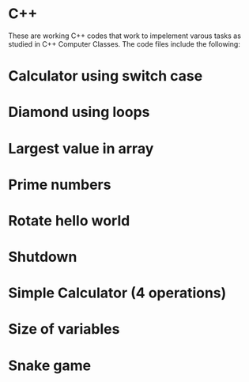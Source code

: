 # C++
These are working C++ codes that work to impelement varous tasks as studied in  C++ Computer Classes. 
The code files include the following:
# Calculator using  switch case
# Diamond using loops
# Largest value in array
# Prime numbers
# Rotate hello world
# Shutdown
# Simple Calculator (4 operations)
# Size of variables
# Snake game